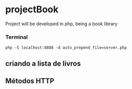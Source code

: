 # projectBook
Project will be developed in php, being a book library

### Terminal
```
php -S localhost:8888 -d auto_prepend_file=server.php
```
## criando a lista de livros

## Métodos HTTP